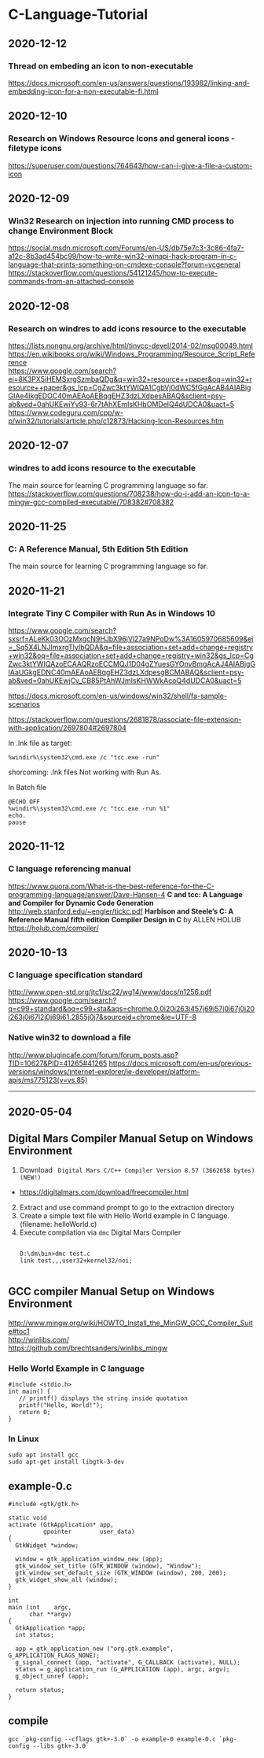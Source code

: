 # C-Language-Tutorial

## 2020-12-12
### Thread on embeding an icon to non-executable
https://docs.microsoft.com/en-us/answers/questions/193982/linking-and-embedding-icon-for-a-non-executable-fi.html

## 2020-12-10
### Research on Windows Resource Icons and general icons - filetype icons
https://superuser.com/questions/764643/how-can-i-give-a-file-a-custom-icon

## 2020-12-09
### Win32 Research on injection into running CMD process to change Environment Block
https://social.msdn.microsoft.com/Forums/en-US/db75e7c3-3c86-4fa7-a12c-8b3ad454bc99/how-to-write-win32-winapi-hack-program-in-c-language-that-prints-something-on-cmdexe-console?forum=vcgeneral  
https://stackoverflow.com/questions/54121245/how-to-execute-commands-from-an-attached-console

## 2020-12-08
### Research on windres to add icons resource to the executable
https://lists.nongnu.org/archive/html/tinycc-devel/2014-02/msg00049.html  
https://en.wikibooks.org/wiki/Windows_Programming/Resource_Script_Reference  
https://www.google.com/search?ei=8K3PX5iHEMSxrgSzmbaQDg&q=win32+resource++paper&oq=win32+resource++paper&gs_lcp=CgZwc3ktYWIQA1CgbVj0dWC5fGgAcAB4AIABigGIAe4IkgEDOC40mAEAoAEBqgEHZ3dzLXdpesABAQ&sclient=psy-ab&ved=0ahUKEwiYv93-6r7tAhXEmIsKHbOMDeIQ4dUDCA0&uact=5  
https://www.codeguru.com/cpp/w-p/win32/tutorials/article.php/c12873/Hacking-Icon-Resources.htm

## 2020-12-07
### windres to add icons resource to the executable
The main source for learning C programming language so far.
https://stackoverflow.com/questions/708238/how-do-i-add-an-icon-to-a-mingw-gcc-compiled-executable/708382#708382

## 2020-11-25
### C: A Reference Manual, 5th Edition 5th Edition
The main source for learning C programming language so far.

## 2020-11-21
### Integrate Tiny C Compiler with Run As in Windows 10
https://www.google.com/search?sxsrf=ALeKk03OOzMxgcN9HJbX96jVl27a9NPoDw%3A1605970685609&ei=_Sq5X4LNJImxrgTlyIbQDA&q=file+association+set+add+change+registry+win32&oq=file+association+set+add+change+registry+win32&gs_lcp=CgZwc3ktYWIQAzoECAAQRzoECCMQJ1D04gZYuesGYOnvBmgAcAJ4AIABjgGIAaUGkgEDNC40mAEAoAEBqgEHZ3dzLXdpesgBCMABAQ&sclient=psy-ab&ved=0ahUKEwjCv_CB85PtAhWJmIsKHWWkAcoQ4dUDCA0&uact=5

https://docs.microsoft.com/en-us/windows/win32/shell/fa-sample-scenarios

https://stackoverflow.com/questions/2681878/associate-file-extension-with-application/2697804#2697804

In .lnk file as target:
```
%windir%\system32\cmd.exe /c "tcc.exe -run"
```
shorcoming: .lnk files Not working with Run As.

In Batch file 
```
@ECHO OFF
%windir%\system32\cmd.exe /c "tcc.exe -run %1"
echo.
pause
```

## 2020-11-12
### C language referencing manual
https://www.quora.com/What-is-the-best-reference-for-the-C-programming-language/answer/Dave-Hansen-4
**C and tcc: A Language and Compiler for Dynamic Code Generation**  
http://web.stanford.edu/~engler/tickc.pdf
**Harbison and Steele’s C: A Reference Manual fifth edition**
**Compiler Design in C** by ALLEN HOLUB  
https://holub.com/compiler/  

## 2020-10-13
### C language specification standard
http://www.open-std.org/jtc1/sc22/wg14/www/docs/n1256.pdf  
https://www.google.com/search?q=c99+standard&oq=c99+sta&aqs=chrome.0.0i20i263i457j69i57j0i67j0i20i263j0i67l2j0j69i61.2855j0j7&sourceid=chrome&ie=UTF-8  

### Native win32 to download a file
http://www.plugincafe.com/forum/forum_posts.asp?TID=10627&PID=41265#41265
https://docs.microsoft.com/en-us/previous-versions/windows/internet-explorer/ie-developer/platform-apis/ms775123(v=vs.85)



---
## 2020-05-04

## Digital Mars Compiler Manual Setup on Windows Environment
1. Download ` Digital Mars C/C++ Compiler Version 8.57 (3662658 bytes) (NEW!)`
  * https://digitalmars.com/download/freecompiler.html
2. Extract and use command prompt to go to the extraction directory
3. Create a simple text file with Hello World example in C language. (filename: helloWorld.c)
4. Execute compilation via `dmc` Digital Mars Compiler
   ```
   
   D:\dm\bin>dmc test.c
   link test,,,user32+kernel32/noi;
   
   
   ```



## GCC compiler Manual Setup on Windows Environment
http://www.mingw.org/wiki/HOWTO_Install_the_MinGW_GCC_Compiler_Suite#toc1  
http://winlibs.com/  
https://github.com/brechtsanders/winlibs_mingw  


### Hello World Example in C language
```
#include <stdio.h>
int main() {
   // printf() displays the string inside quotation
   printf("Hello, World!");
   return 0;
}
```



### In Linux
```
sudo apt install gcc
sudo apt-get install libgtk-3-dev

```

## example-0.c

```
#include <gtk/gtk.h>

static void
activate (GtkApplication* app,
          gpointer        user_data)
{
  GtkWidget *window;

  window = gtk_application_window_new (app);
  gtk_window_set_title (GTK_WINDOW (window), "Window");
  gtk_window_set_default_size (GTK_WINDOW (window), 200, 200);
  gtk_widget_show_all (window);
}

int
main (int    argc,
      char **argv)
{
  GtkApplication *app;
  int status;

  app = gtk_application_new ("org.gtk.example", G_APPLICATION_FLAGS_NONE);
  g_signal_connect (app, "activate", G_CALLBACK (activate), NULL);
  status = g_application_run (G_APPLICATION (app), argc, argv);
  g_object_unref (app);

  return status;
}
```


## compile

```
gcc `pkg-config --cflags gtk+-3.0` -o example-0 example-0.c `pkg-config --libs gtk+-3.0`
```
